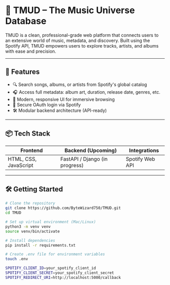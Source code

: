 # 🎵 TMUD – The Music Universe Database

TMUD is a clean, professional-grade web platform that connects users to an extensive world of music, metadata, and discovery. Built using the Spotify API, TMUD empowers users to explore tracks, artists, and albums with ease and precision.

---

## 🚀 Features

- 🔍 Search songs, albums, or artists from Spotify's global catalog
- 🎧 Access full metadata: album art, duration, release date, genres, etc.
- 🎨 Modern, responsive UI for immersive browsing
- 🔐 Secure OAuth login via Spotify
- 🛠️ Modular backend architecture (API-ready)

---

## 📦 Tech Stack

| Frontend           | Backend (Upcoming)    | Integrations   |
|--------------------|------------------------|----------------|
| HTML, CSS, JavaScript | FastAPI / Django (in progress) | Spotify Web API |

---

## 🛠️ Getting Started

```bash
# Clone the repository
git clone https://github.com/ByteWizard750/TMUD.git
cd TMUD

# Set up virtual environment (Mac/Linux)
python3 -m venv venv
source venv/bin/activate

# Install dependencies
pip install -r requirements.txt

# Create .env file for environment variables
touch .env

SPOTIFY_CLIENT_ID=your_spotify_client_id
SPOTIFY_CLIENT_SECRET=your_spotify_client_secret
SPOTIFY_REDIRECT_URI=http://localhost:5000/callback
